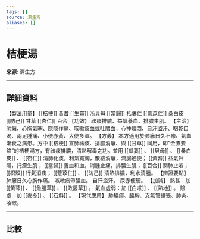 ```yaml
---
tags: []
source: 濟生方
aliases: []
---
```


# 桔梗湯

**來源**: 濟生方  

---

## 詳細資料
【製法用量】 [[桔梗]] 黃耆 [[生薑]] 浙貝母 [[當歸]] 栝蔞仁 [[薏苡仁]] 桑白皮 [[防己]] 甘草 [[杏仁]] 百合
【功效】
祛痰排膿、益氣養血、排膿生肌。
【主治】
肺癰、心胸氣塞、隱隱作痛、咳嗽痰血或吐膿血，心神煩悶、自汗盜汗、咽乾口渴、兩足腫痛、小便赤黃、大便多澀。
【方義】
本方適用於肺癰日久不癒、氣血漸衰之病患。方中 [[桔梗]] 宣肺祛痰、排膿消癰、與 [[甘草]] 同用，即”金匱要略”的桔梗湯方，有祛痰排膿，清熱解毒之功。並用 [[瓜蔞]] 、 [[貝母]] 、 [[桑白皮]] 、 [[杏仁]] 清肺化痰，利氣寬胸，散結消癰，潤腸通便； [[黃耆]] 益氣升陽，托瘡生肌； [[當歸]] 養血和血，消腫止痛，排膿生肌； [[百合]] 潤肺止咳； [[枳殼]] 行氣消痰； [[薏苡仁]] 、 [[防己]] 清熱排膿，利水清腫。
【辨證要點】
肺癰日久心胸作痛。
咳嗽痰帶膿血。
自汗盜汗。
尿赤便硬。
【加減】
熱甚：加 [[黃芩]] 、 [[魚腥草]] 、 [[敗醬草]] 。
氣血虛弱：加 [[白朮]] 、 [[熟地]] 。
陰虛：加 [[麥冬]] 、 [[石斛]] 。
【現代應用】
肺膿瘍、膿胸、支氣管擴張、肺炎、咳嗽。

---

## 比較
